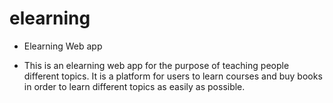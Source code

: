 # elearning
 - Elearning Web app

 - This is an elearning web app for the purpose of teaching people different topics. It is a platform for users to learn courses and buy books in order to learn different topics as easily as possible.
